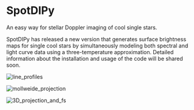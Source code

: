# SpotDIPy
An easy way for stellar Doppler imaging of cool single stars.

SpotDIPy has released a new version that generates surface brightness maps for single cool stars by simultaneously modeling both spectral and light curve data using a three-temperature approximation. Detailed information about the installation and usage of the code will be shared soon.

![line_profiles](https://github.com/EnginBahar/SpotDIPy/assets/122885382/494a6cab-acb8-4632-bce6-929c29c4c96f)


![mollweide_projection](https://github.com/EnginBahar/SpotDIPy/assets/122885382/72233aa6-83a0-44e9-be87-bb7f85d5ccc4)


![3D_projection_and_fs](https://github.com/EnginBahar/SpotDIPy/assets/122885382/ab77c6cb-a977-4afa-9153-cc78bff883ef)
